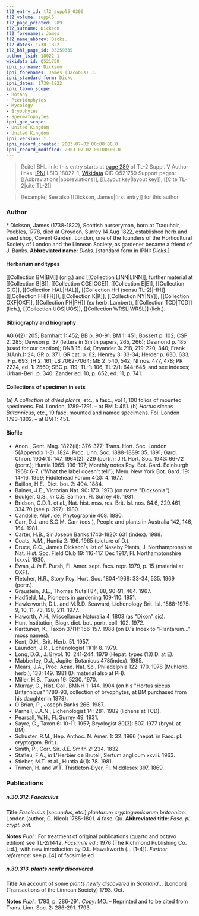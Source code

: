 ```yaml
---
tl2_entry_id: tl2_suppl5_0306
tl2_volume: suppl5
tl2_page_printed: 289
tl2_surname: Dickson
tl2_forenames: James
tl2_name_abbrev: Dicks.
tl2_dates: 1738-1822
tl2_bhl_page_id: 33259335
author_lsid: 18022-1
wikidata_id: Q521759
ipni_surname: Dickson
ipni_forenames: James (Jacobus) J.
ipni_standard_form: Dicks.
ipni_dates: 1738-1822
ipni_taxon_scope: 
- Botany
- Pteridophytes
- Mycology
- Bryophytes
- Spermatophytes
ipni_geo_scope: 
- United Kingdom
- United Kingdom
ipni_version: 1.1
ipni_record_created: 2003-07-02 00:00:00.0
ipni_record_modified: 2003-07-02 00:00:00.0
---
```


> [!cite] BHL link: this entry starts at [page 289](https://www.biodiversitylibrary.org/page/33259335) of TL-2 Suppl. V
> Author links: [IPNI](https://www.ipni.org/a/18022-1) LSID 18022-1, [Wikidata](https://www.wikidata.org/wiki/Q521759) QID Q521759
> Support pages: [[Abbreviations|abbreviations]], [[Layout key|layout key]], [[Cite TL-2|cite TL-2]]

> [!example] See also [[Dickson, James|first entry]] for this author

### Author

\* Dickson, James (1738-1822), Scottish nurseryman, born at Traquhair, Peebles, 1778, died at Croydon, Surrey 14 Aug 1822, established herb and seed shop, Covent Garden, London, one of the founders of the Horticultural Society of London and the Linnean Society, as gardener became a friend of J. Banks. 
**Abbreviated name**: *Dicks.* \[standard form in IPNI: *Dicks.*\]

#### Herbarium and types

[[Collection BM|BM]] (orig.) and [[Collection LINN|LINN]], further material at [[Collection B|B]], [[Collection CGE|CGE]], [[Collection E|E]], [[Collection G|G]], [[Collection HAL|HAL]], [[Collection HH (sensu TL-2)|HH]]([[Collection FH|FH]]), [[Collection K|K]], [[Collection NY|NY]], [[Collection OXF|OXF]], [[Collection PH|PH]] (ex herb. Lambert), [[Collection TCD|TCD]] (lich.), [[Collection UOS|UOS]], [[Collection WRSL|WRSL]] (lich.).

#### Bibliography and biography

AG 6(2): 205; Barnhart 1: 452; BB p. 90-91; BM 1: 451; Bossert p. 102; CSP 2: 285; Dawson p. 37 (letters in Smith papers, 265, 266); Desmond p. 185 (used for our caption); DNB 15: 44; Dryander 3: 218, 219-220, 340; Frank 3(Anh.): 24; GR p. 371; GR cat. p. 62; Henrey 3: 33-34; Herder p. 630, 633; IF p. 693; IH 2: 161; LS 7062-7064; ME 2: 540, 542; NI nos. 477, 478; PR 2224, ed. 1: 2560; SBC p. 119; TL-1: 106, TL-2/1: 644-645, and see indexes; Urban-Berl. p. 340; Zander ed. 10, p. 652, ed. 11, p. 741.

#### Collections of specimen in sets

(a) A *collection* of *dried plants*, etc., a fasc., vol 1, 100 folios of mounted specimens. Fol. London, 1789-1791. – at BM 1: 451.
(b) *Hortus siccus Britannicus*, etc., 19 fasc. mounted and named specimens. Fol. London 1793-1802. – at BM 1: 451.

#### Biofile

- Anon., Gent. Mag. 1822(ii): 376-377; Trans. Hort. Soc. London 5(Appendix 1-3). 1824; Proc. Linn. Soc. 1888-1889: 35. 1891; Gard. Chron. 1904(1): 147, 1964(2): 229 (portr.); J.R. Hort. Soc. 1943: 66-72 (portr.); Huntia 1965: 196-197; Monthly notes Roy. Bot. Gard. Edinburgh 1968: 6-7. ("What the label doesn't tell"); Mem. New York Bot. Gard. 19: 14-16. 1969; Fiddlehead Forum 4(3): 4. 1977.
- Baillon, H.E., Dict. bot. 2: 404. 1884.
- Baines, J.E., Victorian Nat. 90: 170. 1973 (on name "Dicksonia").
- Boulger, G.S., *in* C.E. Salmon, Fl. Surrey 49. 1931.
- Bridson, G.D.R. et al., Nat. hist. mss. res. Brit. Isl. nos. 84.6, 229.461, 334.70 (see p. 397). 1980.
- Candolle, Alph. de, Phytographie 408. 1880.
- Carr, D.J. and S.G.M. Carr (eds.), People and plants in Australia 142, 146, 164. 1981.
- Carter, H.B., Sir Joseph Banks 1743-1820: 631 (index). 1988.
- Coats, A.M., Huntia 2: 196. 1965 (picture of D.).
- Druce, G.C., James Dickson's list of Naseby Plants, J. Northamptonshire Nat. Hist. Soc. Field Club 19: 116-117. Dec 1917; Fl. Northamptonshire lxxxvi. 1930.
- Ewan, J. *in* F. Pursh, Fl. Amer. sept. facs. repr. 1979, p. 15 (material at OXF).
- Fletcher, H.R., Story Roy. Hort. Soc. 1804-1968: 33-34, 535. 1969 (portr.).
- Graustein, J.E., Thomas Nutall 84, 88, 90-91, 464. 1967.
- Hadfield, M., Pioneers in gardening 109-110. 1951.
- Hawksworth, D.L. and M.R.D. Seaward, Lichenology Brit. Isl. 1568-1975: 9, 10, 11, 73, 198, 211. 1977.
- Haworth, A.H., Miscellanae Naturalia 4. 1803 (as "Dixon" sic).
- Hunt Institution, Biogr. dict. bot. portr. coll. 102. 1972.
- Karttunen, K., Taxon 37(1): 156-157. 1988 (on D.'s Index to "Plantarum..." moss names).
- Kent, D.H., Brit. Herb. 51. 1957.
- Laundon, J.R., Lichenologist 11(1): 8. 1979.
- Long, D.G., J. Bryol. 10: 241-244. 1979 (Hepat. types (13) D. at E).
- Mabberley, D.J., Jupiter Botanicus 478(index). 1985.
- Mears, J.A., Proc. Acad. Nat. Sci. Philadelphia 122: 170. 1978 (Muhlenb. herb.), 133: 149. 1981 (D. material also at PH).
- Miller, H.S., Taxon 19: 5230. 1970.
- Murray, G., Hist. Coll. BMNH 1: 144. 1904 (on his "Hortus siccus Britannicus" 1789-93, collection of bryophytes, at BM purchased from his daughter in 1878).
- O'Brian, P., Joseph Banks 266. 1987.
- Parnell, J.A.N., Lichenologist 14: 281. 1982 (lichens at TCD).
- Pearsall, W.H., Fl. Surrey 49. 1931.
- Sayre, G., Taxon 6: 10-11. 1957; Bryologist 80(3): 507. 1977 (bryol. at BM).
- Schuster, R.M., Hep. Anthoc. N. Amer. 1: 32. 1966 (hepat. in Fasc. pl. cryptogam. Brit.).
- Smith, P., Corr. Sir. J.E. Smith 2: 234. 1832.
- Stafleu, F.A., *in* L'Herbier de Brutell, Sertum anglicum xxviii. 1963.
- Stieber, M.T. et al., Huntia 4(1): 78. 1981.
- Trimen, H. and W.T. Thistleton-Dyer, Fl. Middlesex 397. 1869.

### Publications

##### n.30.312. Fasciculus

**Title**
*Fasciculus* \[*secundus*, etc.\] *plantarum cryptogamicarum britanniae*. London (author; G. Nicol) 1785-1801. 4 fasc. Qu.
**Abbreviated title**: *Fasc. pl. crypt. brit.*

**Notes**
*Publ*.: For treatment of original publications (quarto and octavo edition) see TL-2/1442.
*Facsimile ed*.: 1976 (The Richmond Publishing Co. Ltd.), with new introduction by D.L. Hawskworth (... \[1-4\]).
*Further reference*: see p. \[4\] of facsimile ed.

##### n.30.313. plants newly discovered

**Title**
An account of some *plants newly discovered* in *Scotland*... \[London\] (Transactions of the Linnean Society) 1793. Oct.

**Notes**
*Publ*.: 1793, p. 286-291. *Copy*: MO. – Reprinted and to be cited from Trans. Linn. Soc. 2: 286-291. 1793.

